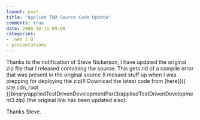 ```yaml
---
layout: post
title: "Applied TDD Source Code Update"
comments: true
date: 2006-10-11 09:00
categories:
- .net 2.0
- presentations
---
```


Thanks to the notification of Steve Nickerson, I have updated the original zip file that I released containing the source. This gets rid of a compile error that was present in the original source (I messed stuff up when I was prepping for deploying the zip)!! Download the latest code from [here]({{ site.cdn_root }}binary/appliedTestDrivenDevelopmentPart3/appliedTestDrivenDevelopment3.zip) (the original link has been updated also). 
  
Thanks Steve.




